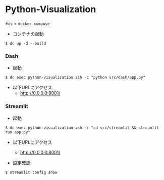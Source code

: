 # Python-Visualization
※`dc` = `docker-compose`

* コンテナの起動
```
$ dc up -d --build
```

### Dash
* 起動
```
$ dc exec python-visualization zsh -c "python src/dash/app.py"
```

* 以下URLにアクセス
  * http://0.0.0.0:8001/

### Streamlit
* 起動
```
$ dc exec python-visualization zsh -c "cd src/streamlit && streamlit run app.py"
```

* 以下URLにアクセス
  * http://0.0.0.0:8001/

* 設定確認
```
$ streamlit config show
```